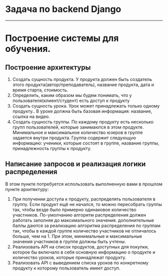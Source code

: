 # Задача по backend Django
____
# Построение системы для обучения.
## Построение архитектуры
1.	Создать сущность продукта. У продукта должен быть создатель этого продукта(автор/преподаватель), название продукта, дата и время старта, стоимость.
2.	Определить, каким образом мы будем понимать, что у пользователя(клиент/студент) есть доступ к продукту
3.	Создать сущность урока. Урок может принадлежать только одному продукту.. В уроке должна быть базовая информация: название, ссылка на видео.
4.	Создать сущность группы. По каждому продукту есть несколько групп пользователей, которые занимаются в этом продукте. Минимальное и максимальное количество юзеров в группе задается внутри продукта. Группа содержит следующую информацию: ученики, которые состоят в группе, название группы, принадлежность группы к продукту.
## Написание запросов и реализация логики распределения
В этом пункте потребуется использовать выполненную вами в прошлом пункте архитектуру:
1.	При получении доступа к продукту, распределять пользователя в группу. Если продукт ещё не начался, то можно пересобрать группы так, чтобы везде было примерно одинаковое количество участников.
По-умолчанию алгоритм распределения должен работать заполняя до максимального значения.
дополнительные баллы даются за реализацию алгоритма распределения по группам так, чтобы в каждой группе количество участников не отличалось больше, чем на 1. При этом, минимальные и максимальные значения участников в группе должны быть учтены.
2.	Реализовать API на список продуктов, доступных для покупки, которое бы включало в себя основную информацию о продукте и количество уроков, которые принадлежат продукту.
3.	Реализовать API с выведением списка уроков по конкретному продукту к которому пользователь имеет доступ.
